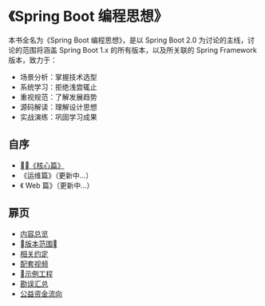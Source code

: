 # 《Spring Boot 编程思想》

本书全名为《Spring Boot 编程思想》，是以 Spring Boot 2.0 为讨论的主线，讨论的范围将涵盖 Spring Boot 1.x 的所有版本，以及所关联的 Spring Framework 版本，致力于：

- 场景分析：掌握技术选型
- 系统学习：拒绝浅尝辄止
- 重视规范：了解发展趋势
- 源码解读：理解设计思想
- 实战演练：巩固学习成果



## 自序

- [《核心篇》](/books/thinking-in-spring-boot/core/preface/)
- 《运维篇》（更新中...）
- 《 Web 篇》（更新中...）

## 扉页

- [内容总览](/books/thinking-in-spring-boot/overview/)
- [版本范围](/books/thinking-in-spring-boot/version/)
- [相关约定](/books/thinking-in-spring-boot/conventions/)
- [配套视频](/books/thinking-in-spring-boot/videos/)
- [示例工程](https://github.com/mercyblitz/thinking-in-spring-boot-samples)
- [勘误汇总](/books/thinking-in-spring-boot/revision/)
- [公益资金流向](/books/thinking-in-spring-boot/donate/)